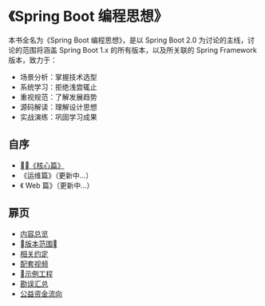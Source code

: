 # 《Spring Boot 编程思想》

本书全名为《Spring Boot 编程思想》，是以 Spring Boot 2.0 为讨论的主线，讨论的范围将涵盖 Spring Boot 1.x 的所有版本，以及所关联的 Spring Framework 版本，致力于：

- 场景分析：掌握技术选型
- 系统学习：拒绝浅尝辄止
- 重视规范：了解发展趋势
- 源码解读：理解设计思想
- 实战演练：巩固学习成果



## 自序

- [《核心篇》](/books/thinking-in-spring-boot/core/preface/)
- 《运维篇》（更新中...）
- 《 Web 篇》（更新中...）

## 扉页

- [内容总览](/books/thinking-in-spring-boot/overview/)
- [版本范围](/books/thinking-in-spring-boot/version/)
- [相关约定](/books/thinking-in-spring-boot/conventions/)
- [配套视频](/books/thinking-in-spring-boot/videos/)
- [示例工程](https://github.com/mercyblitz/thinking-in-spring-boot-samples)
- [勘误汇总](/books/thinking-in-spring-boot/revision/)
- [公益资金流向](/books/thinking-in-spring-boot/donate/)